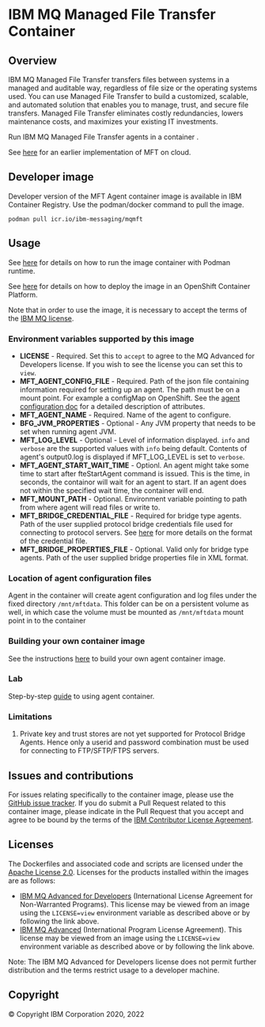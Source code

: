 # IBM MQ Managed File Transfer Container

## Overview
IBM MQ Managed File Transfer transfers files between systems in a managed and auditable way, regardless of file size or the operating systems used. You can use Managed File Transfer to build a customized, scalable, and automated solution that enables you to manage, trust, and secure file transfers. Managed File Transfer eliminates costly redundancies, lowers maintenance costs, and maximizes your existing IT investments.

Run IBM MQ Managed File Transfer agents in a container .

See [here](archive/README.md) for an earlier implementation of MFT on cloud.

## Developer image
Developer version of the MFT Agent container image is available in IBM Container Registry. Use the podman/docker command to pull the image.

`podman pull icr.io/ibm-messaging/mqmft`


## Usage

See [here](docs/usage-podman.md) for details on how to run the image container with Podman runtime. 

See [here](docs/usage-ocp.md) for details on how to deploy the image in an OpenShift Container Platform.


Note that in order to use the image, it is necessary to accept the terms of the [IBM MQ license](#license).

### Environment variables supported by this image

- **LICENSE** - Required. Set this to `accept` to agree to the MQ Advanced for Developers license. If you wish to see the license you can set this to `view`.
- **MFT_AGENT_CONFIG_FILE** - Required. Path of the json file containing information required for setting up an agent. The path must be on a mount point. For example a configMap on OpenShift. See the [agent configuration doc](docs/agentconfig.md) for a detailed description of attributes.
- **MFT_AGENT_NAME** - Required. Name of the agent to configure. 
- **BFG_JVM_PROPERTIES** - Optional - Any JVM property that needs to be set when running agent JVM.
- **MFT_LOG_LEVEL** - Optional - Level of information displayed. `info` and `verbose` are the supported values with `info` being default. Contents of agent's output0.log is displayed if MFT_LOG_LEVEL is set to `verbose`.
- **MFT_AGENT_START_WAIT_TIME** - Optionl. An agent might take some time to start after fteStartAgent command is issued. This is the time, in seconds, the containor will wait for an agent to start. If an agent does not within the specified wait time, the container will end.
- **MFT_MOUNT_PATH** - Optional. Environment variable pointing to path from where agent will read files or write to.
- **MFT_BRIDGE_CREDENTIAL_FILE** - Required for bridge type agents. Path of the user supplied protocol bridge credentials file used for connecting to protocol servers. See [here](docs/custompbacred.md) for more details on the format of the credential file. 
- **MFT_BRIDGE_PROPERTIES_FILE** - Optional. Valid only for bridge type agents. Path of the user supplied bridge properties file in XML format.

### Location of agent configuration files

Agent in the container will create agent configuration and log files under the fixed directory `/mnt/mftdata`. This folder can be on a persistent volume as well, in which case the volume must be mounted as `/mnt/mftdata` mount point in to the container

### Building your own container image
See the instructions [here](docs/build.md) to build your own agent container image.

### Lab 
Step-by-step [guide](lab/README.md) to using agent container.

### Limitations
1) Private key and trust stores are not yet supported for Protocol Bridge Agents. Hence only a userid and password combination must be used for connecting to FTP/SFTP/FTPS servers.

## Issues and contributions

For issues relating specifically to the container image, please use the [GitHub issue tracker](https://github.com/ibm-messaging/mft-cloud/issues). If you do submit a Pull Request related to this container image, please indicate in the Pull Request that you accept and agree to be bound by the terms of the [IBM Contributor License Agreement](CLA.md).

## Licenses

The Dockerfiles and associated code and scripts are licensed under the [Apache License 2.0](http://www.apache.org/licenses/LICENSE-2.0.html).
Licenses for the products installed within the images are as follows:

- [IBM MQ Advanced for Developers](http://www14.software.ibm.com/cgi-bin/weblap/lap.pl?la_formnum=Z125-3301-14&li_formnum=L-APIG-BMKG5H) (International License Agreement for Non-Warranted Programs). This license may be viewed from an image using the `LICENSE=view` environment variable as described above or by following the link above.
- [IBM MQ Advanced](http://www14.software.ibm.com/cgi-bin/weblap/lap.pl?la_formnum=Z125-3301-14&li_formnum=L-APIG-BMJJBM) (International Program License Agreement). This license may be viewed from an image using the `LICENSE=view` environment variable as described above or by following the link above.

Note: The IBM MQ Advanced for Developers license does not permit further distribution and the terms restrict usage to a developer machine.

## Copyright

© Copyright IBM Corporation 2020, 2022